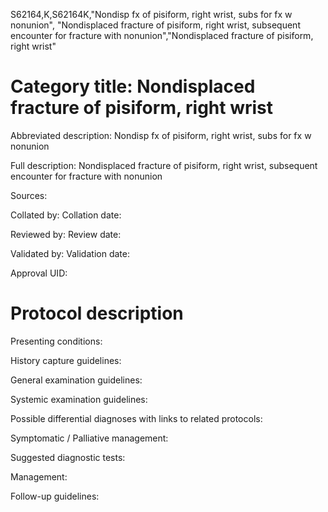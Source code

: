 S62164,K,S62164K,"Nondisp fx of pisiform, right wrist, subs for fx w nonunion", "Nondisplaced fracture of pisiform, right wrist, subsequent encounter for fracture with nonunion","Nondisplaced fracture of pisiform, right wrist"
# Category title: Nondisplaced fracture of pisiform, right wrist

Abbreviated description: Nondisp fx of pisiform, right wrist, subs for fx w nonunion

Full description: Nondisplaced fracture of pisiform, right wrist, subsequent encounter for fracture with nonunion

Sources:

Collated by:
Collation date:

Reviewed by:
Review date:

Validated by:
Validation date:

Approval UID:

# Protocol description

Presenting conditions:

History capture guidelines:

General examination guidelines:

Systemic examination guidelines:

Possible differential diagnoses with links to related protocols:

Symptomatic / Palliative management:

Suggested diagnostic tests:

Management:

Follow-up guidelines:
